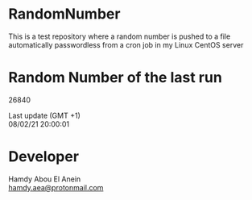 # RandomNumber    
This is a test repository where a random number is pushed to a file automatically passwordless from a cron job in my Linux CentOS server    
# Random Number of the last run   
26840
      
Last update (GMT +1)    
08/02/21 20:00:01
# Developer    
Hamdy Abou El Anein   
hamdy.aea@protonmail.com
